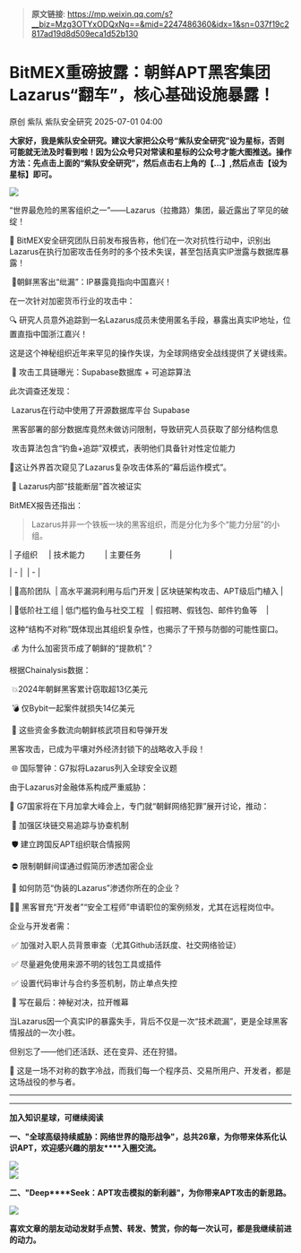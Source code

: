 > **原文链接**: https://mp.weixin.qq.com/s?__biz=Mzg3OTYxODQxNg==&mid=2247486360&idx=1&sn=037f19c2817ad19d8d509eca1d52b130

#  BitMEX重磅披露：朝鲜APT黑客集团Lazarus“翻车”，核心基础设施暴露！  
原创 紫队  紫队安全研究   2025-07-01 04:00  
  
**大家好，我是紫队安全研究。建议大家把公众号“紫队安全研究”设为星标，否则可能就无法及时看到啦！因为公众号只对常读和星标的公众号才能大图推送。操作方法：先点击上面的“紫队安全研究”，然后点击右上角的【...】,然后点击【设为星标】即可。**  
  
![](https://mmbiz.qpic.cn/mmbiz_png/sUKKZDdVP8TFrUn9zMrDViav1f11NqDyS3qiaMXZSAFejtcS5sXomicGwqibqAGbzoS3hh5eK4LaKJNOCp8jn2zfAw/640?wx_fmt=png&from=appmsg "")  
  
“世界最危险的黑客组织之一”——Lazarus（拉撒路）集团，最近露出了罕见的破绽！  
  
  
🎯 BitMEX安全研究团队日前发布报告称，他们在一次对抗性行动中，识别出Lazarus在执行加密攻击任务时的多个技术失误，甚至包括真实IP泄露与数据库暴露！  
  
  
  
  
 🚨朝鲜黑客出“纰漏”：IP暴露竟指向中国嘉兴！  
  
  
在一次针对加密货币行业的攻击中：  
  
  
🔍 研究人员意外追踪到一名Lazarus成员未使用匿名手段，暴露出真实IP地址，位置直指中国浙江嘉兴！  
  
  
这是这个神秘组织近年来罕见的操作失误，为全球网络安全战线提供了关键线索。  
  
  
  
  
 📂 攻击工具链曝光：Supabase数据库 + 可追踪算法  
  
  
此次调查还发现：  
  
  
 Lazarus在行动中使用了开源数据库平台 Supabase  
  
 黑客部署的部分数据库竟然未做访问限制，导致研究人员获取了部分结构信息  
  
 攻击算法包含“钓鱼+追踪”双模式，表明他们具备针对性定位能力  
  
  
🎯这让外界首次窥见了Lazarus复杂攻击体系的“幕后运作模式”。  
  
  
  
  
 🧩 Lazarus内部“技能断层”首次被证实  
  
  
BitMEX报告还指出：  
  
  
> Lazarus并非一个铁板一块的黑客组织，而是分化为多个“能力分层”的小组。  
  
  
| 子组织     | 技术能力         | 主要任务             |  
  
| - |  | - |  
  
| 🧠高阶团队  | 高水平漏洞利用与后门开发 | 区块链架构攻击、APT级后门植入 |  
  
| 🐍低阶社工组 | 低门槛钓鱼与社交工程   | 假招聘、假钱包、邮件钓鱼等    |  
  
  
这种“结构不对称”既体现出其组织复杂性，也揭示了干预与防御的可能性窗口。  
  
  
  
  
 💰 为什么加密货币成了朝鲜的“提款机”？  
  
  
根据Chainalysis数据：  
  
  
 💥2024年朝鲜黑客累计窃取超13亿美元  
  
 💣 仅Bybit一起案件就损失14亿美元  
  
 🧬 这些资金多数流向朝鲜核武项目和导弹开发  
  
  
黑客攻击，已成为平壤对外经济封锁下的战略收入手段！  
  
  
  
  
 🌐 国际警钟：G7拟将Lazarus列入全球安全议题  
  
  
由于Lazarus对金融体系构成严重威胁：  
  
  
📅 G7国家将在下月加拿大峰会上，专门就“朝鲜网络犯罪”展开讨论，推动：  
  
  
 🔄 加强区块链交易追踪与协查机制  
  
 🛡️ 建立跨国反APT组织联合情报网  
  
 ⛔ 限制朝鲜间谍通过假简历渗透加密企业  
  
  
  
  
 🧠 如何防范“伪装的Lazarus”渗透你所在的企业？  
  
  
🕵️‍♂️ 黑客冒充“开发者”“安全工程师”申请职位的案例频发，尤其在远程岗位中。  
  
  
企业与开发者需：  
  
  
 ✅ 加强对入职人员背景审查（尤其Github活跃度、社交网络验证）  
  
 ✅ 尽量避免使用来源不明的钱包工具或插件  
  
 ✅ 设置代码审计与合约多签机制，防止单点失控  
  
  
  
  
 📢 写在最后：神秘对决，拉开帷幕  
  
  
当Lazarus因一个真实IP的暴露失手，背后不仅是一次“技术疏漏”，更是全球黑客情报战的一次小胜。  
  
  
但别忘了——他们还活跃、还在变异、还在狩猎。  
  
  
🧭 这是一场不对称的数字冷战，而我们每一个程序员、交易所用户、开发者，都是这场战役的参与者。  
  
****  
****  
**加入知识星球，可继续阅读**  
  
**一、"全球高级持续威胁：网络世界的隐形战争"，总共26章，为你带来体系化认识APT，欢迎感兴趣的朋友****入圈交流。**  
  
![](https://mmbiz.qpic.cn/mmbiz_jpg/sUKKZDdVP8RRAic0GwkHmSw2QZes8kK1AfysU8oPBib56yJpTWxmMuHRQBk3DHtibEASDuO7FTia8jIpeYtMFicBy5A/640?wx_fmt=jpeg "")  
![](https://mmbiz.qpic.cn/mmbiz_png/sUKKZDdVP8Sm53HIUuI9RNR5Vpk1TWmpt3dw7icrMOJchapl0qTHsxVnXHyicBmV2kNlgpt3WLGLgdBJKrWiaUGicw/640?wx_fmt=png&from=appmsg "")  
  
**二、"Deep****Seek：APT攻击模拟的新利器"，为你带来APT攻击的新思路。**  
  
![](https://mmbiz.qpic.cn/mmbiz_png/sUKKZDdVP8SmEmOb6eVreW81Qh8DCAQvT2jLpI7JoYFWHibP6wCCI2AicqKAgbc4GzoAafviavpdxGjBqGrs1nlibQ/640?wx_fmt=png&from=appmsg "")  
  
  
**喜欢文章的朋友动动发财手点赞、转发、赞赏，你的每一次认可，都是我继续前进的动力。**  
  
  
  
  
